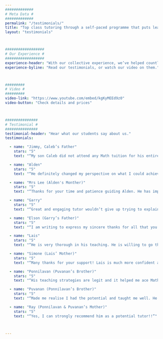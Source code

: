 ```yaml
---
#############
# Meta Data #
#############
permalink: "/testimonials/"
title: "Top class tutoring through a self-paced programme that puts learning in the palm of your hand"
layout: "testimonials"



##################
# Our Experience #
##################
experience-header: "With our collective experience, we’ve helped countless students conquer their fear of math. We’ve packaged all the know-how into these videos"
experience-byline: "Read our testimonials, or watch our video on them."



#########
# Video #
#########
video-link: "https://www.youtube.com/embed/kgKyMEEd9z0"
video-button: "Check details and prices"



###############
# Testimonial #
###############
testimonial-header: "Hear what our students say about us."
testimonials:

  - name: "Jimmy, Caleb’s Father"
    stars: "5"
    text: "“My son Caleb did not attend any Math tuition for his entire primary school as I feel tuition teachers only teaches them shortcuts to solve a Math problem instead of understanding it. He had done well for PSLE but when he reach secondary school, the questions are getting more complex and he had difficulties catching up. My friend had introduced me to Studium and as skeptical as I was, I decided to try it due to my friend’s strong recommendation. I have to admit I am very impressed by Studium. Studium’s programme is the same as what I had hoped for. Truly understanding the concept and applying to the question. Caleb’s result improved tremendously from B3 to A1 within a year. Thank you Studium.”"

  - name: "Alden"
    stars: "5"
    text: "“He definitely changed my perspective on what I could achieve and after attending his lessons, I feel so much more confident in my work.”"

  - name: "Mrs Lee (Alden's Monther)"
    stars: "5"
    text: "“Thanks for your time and patience guiding Alden. He has improved tremendously in his E Math. If not for your lessons, he won’t be getting his A’s. God Bless!”"

  - name: "Garry"
    stars: "5"
    text: "“Great and engaging tutor wouldn’t give up trying to explain to you a concept if there are doubts about what he just said… overall great teacher with clear explanations and personality 1000/100 would recommend”"

  - name: "Elson (Garry’s Father)"
    stars: "5"
    text: "“I am writing to express my sincere thanks for all that you did to help Garry with his Math. Very satisfied with your standard. I will not hesitate to recommend your service to any parent.”"

  - name: "Lais"
    stars: "5"
    text: "“He is very thorough in his teaching. He is willing to go through something more than three times if it means I can fully understand it and can secure the mark on that topic. He is also very dedicated, and tried his best to organise his schedule so that we can have class, even if it means he would have to travel till late or make a detour.”"

  - name: "Simone (Lais’ Mother)"
    stars: "5"
    text: "“Many thanks for your support! Lais is much more confident and you two did a great job. It is not about the result but the growth during the process. Keep it up! All the best. Thank you.”"

  - name: "Ponnilavan (Puvanan’s Brother)"
    stars: "5"
    text: "“His teaching strategies are legit and it helped me ace Math in O’Levels and feel more confident to take up advanced math modules in Poly.”"

  - name: "Puvanan (Ponnilavan’s Brother)"
    stars: "5"
    text: "“Made me realise I had the potential and taught me well. He really helped me ace my papers.”"

  - name: "Ray (Ponnilavan & Puvanan’s Mother)"
    stars: "5"
    text: "“Yes, I can strongly recommend him as a potential tutor!!”"



---
```

